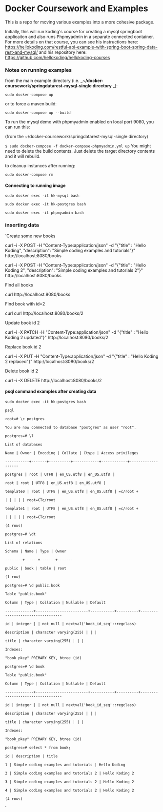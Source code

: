 # Docker Coursework and Examples

This is a repo for moving various examples into a more cohesive package.

Initially, this will run koding's course for creating a mysql springboot applicaiton and also runs Phpmyadmin in a separate connected container.  For more details on that course, you can see his instructions here: https://hellokoding.com/restful-api-example-with-spring-boot-spring-data-rest-and-mysql/ and his repository here: https://github.com/hellokoding/hellokoding-courses

### Notes on running examples

from the main example directory (i.e. _**~/docker-coursework/springdatarest-mysql-single directory** _):

`sudo docker-compose up`

or to force a maven build:

`sudo docker-compose up --build`

To run the mysql demo with phpmyadmin enabled on local port 9080, you can run this:

(from the ~/docker-coursework/springdatarest-mysql-single directory)

`$ sudo docker-compose -f docker-compose-phpmyadmin.yml up` You might need to delete the build contents. Just delete the target directory contents and it will rebuild.

to cleanup instances after running:

`sudo docker-compose rm`

#### Connecting to running image

`sudo docker exec -it hk-mysql bash`

`sudo docker exec -it hk-postgres bash`

`sudo docker exec -it phpmyadmin bash`

### inserting data

`Create some new books

curl -i -X POST -H "Content-Type:application/json" -d "{\"title\" : \"Hello Koding\", \"description\": \"Simple coding examples and tutorials\"}" http://localhost:8080/books

curl -i -X POST -H "Content-Type:application/json" -d "{\"title\" : \"Hello Koding 2\", \"description\": \"Simple coding examples and tutorials 2\"}" http://localhost:8080/books

Find all books

curl http://localhost:8080/books

Find book with id=2

curl curl http://localhost:8080/books/2

Update book id 2

curl -i -X PATCH -H "Content-Type:application/json" -d "{\"title\" : \"Hello Koding 2 updated\"}" http://localhost:8080/books/2

Replace book id 2

curl -i -X PUT -H "Content-Type:application/json" -d "{\"title\" : \"Hello Koding 2 replaced\"}" http://localhost:8080/books/2

Delete book id 2

curl -i -X DELETE http://localhost:8080/books/2

#### psql command examples after creating data

`sudo docker exec -it hk-postgres bash`

`psql`

`root=# \c postgres`

`You are now connected to database "postgres" as user "root".`

`postgres=# \l`

`List of databases`

`Name | Owner | Encoding | Collate | Ctype | Access privileges`

`-----------+-------+----------+------------+------------+-------------------`

`postgres | root | UTF8 | en_US.utf8 | en_US.utf8 |`

`root | root | UTF8 | en_US.utf8 | en_US.utf8 |`

`template0 | root | UTF8 | en_US.utf8 | en_US.utf8 | =c/root +`

`| | | | | root=CTc/root`

`template1 | root | UTF8 | en_US.utf8 | en_US.utf8 | =c/root +`

`| | | | | root=CTc/root`

`(4 rows)`

`postgres=# \dt`

`List of relations`

`Schema | Name | Type | Owner`

`--------+------+-------+-------`

`public | book | table | root`

`(1 row)`

`postgres=# \d public.book`

`Table "public.book"`

`Column | Type | Collation | Nullable | Default`

`-------------+------------------------+-----------+----------+----------------------------------`

`id | integer | | not null | nextval('book_id_seq'::regclass)`

`description | character varying(255) | | |`

`title | character varying(255) | | |`

`Indexes:`

`"book_pkey" PRIMARY KEY, btree (id)`

`postgres=# \d book`

`Table "public.book"`

`Column | Type | Collation | Nullable | Default`

`-------------+------------------------+-----------+----------+----------------------------------`

`id | integer | | not null | nextval('book_id_seq'::regclass)`

`description | character varying(255) | | |`

`title | character varying(255) | | |`

`Indexes:`

`"book_pkey" PRIMARY KEY, btree (id)`

`postgres=# select * from book;`

`id | description | title`

`1 | Simple coding examples and tutorials | Hello Koding`

`2 | Simple coding examples and tutorials 2 | Hello Koding 2`

`3 | Simple coding examples and tutorials 2 | Hello Koding 2`

`4 | Simple coding examples and tutorials 2 | Hello Koding 2`

`(4 rows)`

`
